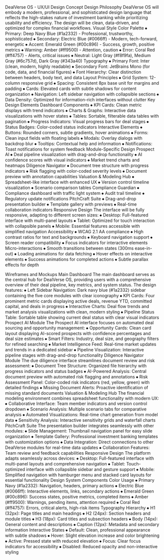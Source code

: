 DealVerse OS - UX/UI Design Concept
Design Philosophy
DealVerse OS will embody a modern, professional, and sophisticated design language that reflects the high-stakes nature of investment banking while prioritizing usability and efficiency. The design will be clean, data-driven, and optimized for complex financial workflows.
Visual Style
Color Palette
⦁	Primary: Deep Navy Blue (#1a2332) - Professional, trustworthy, sophisticated
⦁	Secondary: Electric Blue (#0066ff) - Modern, tech-forward, energetic
⦁	Accent: Emerald Green (#00c896) - Success, growth, positive metrics
⦁	Warning: Amber (#ff9500) - Attention, caution
⦁	Error: Coral Red (#ff4757) - Alerts, critical issues
⦁	Neutral: Light Gray (#f8f9fa), Medium Gray (#6c757d), Dark Gray (#343a40)
Typography
⦁	Primary Font: Inter (clean, modern, highly readable)
⦁	Secondary Font: JetBrains Mono (for code, data, and financial figures)
⦁	Font Hierarchy: Clear distinction between headers, body text, and data
Layout Principles
⦁	Grid System: 12-column responsive grid
⦁	Spacing: Consistent 8px base unit for margins and padding
⦁	Cards: Elevated cards with subtle shadows for content organization
⦁	Navigation: Left sidebar navigation with collapsible sections
⦁	Data Density: Optimized for information-rich interfaces without clutter
Key Design Elements
Dashboard Components
⦁	KPI Cards: Clean metric displays with trend indicators
⦁	Charts & Graphs: Interactive data visualizations with hover states
⦁	Tables: Sortable, filterable data tables with pagination
⦁	Progress Indicators: Visual progress bars for deal stages
⦁	Status Badges: Color-coded status indicators
Interactive Elements
⦁	Buttons: Rounded corners, subtle gradients, hover animations
⦁	Forms: Clean input fields with floating labels
⦁	Modals: Overlay dialogs with backdrop blur
⦁	Tooltips: Contextual help and information
⦁	Notifications: Toast notifications for system feedback
Module-Specific Design
Prospect AI
⦁	Deal pipeline visualization with drag-and-drop functionality
⦁	AI confidence scores with visual indicators
⦁	Market trend charts and heatmaps
Diligence Navigator
⦁	Document tree structure with progress indicators
⦁	Risk flagging with color-coded severity levels
⦁	Document preview with annotation capabilities
Valuation & Modeling Hub
⦁	Spreadsheet-like interface with enhanced UX
⦁	Version control timeline visualization
⦁	Scenario comparison tables
Compliance Guardian
⦁	Compliance dashboard with traffic light system
⦁	Audit trail timeline
⦁	Regulatory update notifications
PitchCraft Suite
⦁	Drag-and-drop presentation builder
⦁	Template gallery with previews
⦁	Real-time collaboration indicators
Responsive Design
The interface will be fully responsive, adapting to different screen sizes:
⦁	Desktop: Full-featured interface with multi-panel layouts
⦁	Tablet: Optimized for touch interaction with collapsible panels
⦁	Mobile: Essential features accessible with simplified navigation
Accessibility
⦁	WCAG 2.1 AA compliance
⦁	High contrast ratios for text and backgrounds
⦁	Keyboard navigation support
⦁	Screen reader compatibility
⦁	Focus indicators for interactive elements
Micro-interactions
⦁	Smooth transitions between states (300ms ease-in-out)
⦁	Loading animations for data fetching
⦁	Hover effects on interactive elements
⦁	Success animations for completed actions
⦁	Subtle parallax effects for depth

Wireframes and Mockups
Main Dashboard
The main dashboard serves as the central hub for DealVerse OS, providing users with a comprehensive overview of their deal pipeline, key metrics, and system status. The design features:
⦁	Left Sidebar Navigation: Dark navy blue (#1a2332) sidebar containing the five core modules with clear iconography
⦁	KPI Cards: Four prominent metric cards displaying active deals, revenue YTD, committed capital, and deals in progress
⦁	Interactive Charts: Deal flow trends and market analysis visualizations with clean, modern styling
⦁	Pipeline Status Table: Sortable table showing current deal status with clear visual indicators
Prospect AI Module
The Prospect AI interface focuses on automated deal sourcing and opportunity management:
⦁	Opportunity Cards: Clean card layout displaying AI-scored prospects with confidence percentages and deal size estimates
⦁	Smart Filters: Industry, deal size, and geography filters for refined searching
⦁	Market Intelligence Feed: Real-time market updates and trends in a dedicated sidebar
⦁	Pipeline Visualization: Interactive pipeline stages with drag-and-drop functionality
Diligence Navigator Module
The due diligence interface streamlines document review and risk assessment:
⦁	Document Tree Structure: Organized file hierarchy with progress indicators and status badges
⦁	AI-Powered Analysis: Central document preview with automated risk flagging and annotations
⦁	Risk Assessment Panel: Color-coded risk indicators (red, yellow, green) with detailed findings
⦁	Missing Document Alerts: Proactive identification of missing standard documents
Valuation & Modeling Hub
The financial modeling environment combines spreadsheet functionality with modern UX:
⦁	Collaborative Interface: Team member indicators and version control dropdown
⦁	Scenario Analysis: Multiple scenario tabs for comparative analysis
⦁	Automated Visualizations: Real-time chart generation from model data
⦁	Sensitivity Analysis: Interactive sensitivity grids and waterfall charts
PitchCraft Suite
The presentation builder integrates seamlessly with other modules:
⦁	Slide Management: Thumbnail navigation panel for easy slide organization
⦁	Template Gallery: Professional investment banking templates with customization options
⦁	Data Integration: Direct connections to other DealVerse modules for real-time data updates
⦁	Collaboration Features: Team review and feedback capabilities
Responsive Design
The platform adapts seamlessly across devices:
⦁	Desktop: Full-featured interface with multi-panel layouts and comprehensive navigation
⦁	Tablet: Touch-optimized interface with collapsible sidebar and gesture support
⦁	Mobile: Simplified navigation with hamburger menu and stacked card layouts for essential functionality
Design System Components
Color Usage
⦁	Primary Navy (#1a2332): Navigation, headers, primary actions
⦁	Electric Blue (#0066ff): Interactive elements, links, secondary actions
⦁	Emerald Green (#00c896): Success states, positive metrics, completed items
⦁	Amber (#ff9500): Warnings, pending items, attention required
⦁	Coral Red (#ff4757): Errors, critical alerts, high-risk items
Typography Hierarchy
⦁	H1 (32px): Page titles and main headings
⦁	H2 (24px): Section headers and module titles
⦁	H3 (18px): Card titles and subsection headers
⦁	Body (14px): General content and descriptions
⦁	Caption (12px): Metadata and secondary information
Interactive States
⦁	Default: Clean, professional appearance with subtle shadows
⦁	Hover: Slight elevation increase and color brightening
⦁	Active: Pressed state with reduced elevation
⦁	Focus: Clear focus indicators for accessibility
⦁	Disabled: Reduced opacity and non-interactive styling